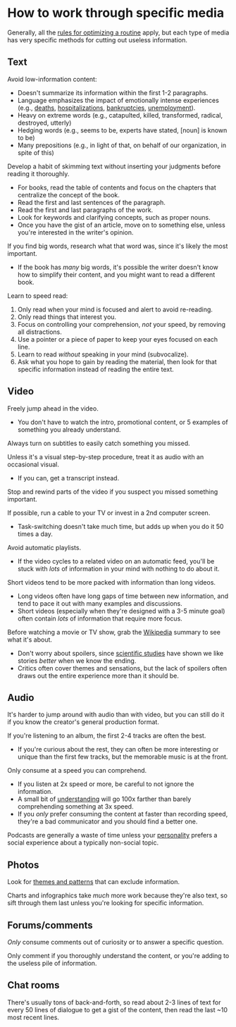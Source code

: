 
# How to work through specific media

Generally, all the [rules for optimizing a routine](success-4_routine.md) apply, but each type of media has very specific methods for cutting out useless information.

## Text

Avoid low-information content:

- Doesn't summarize its information within the first 1-2 paragraphs.
- Language emphasizes the impact of emotionally intense experiences (e.g., [deaths](hardship-death.md), [hospitalizations](body-firstaid.md), [bankruptcies](money-2_debt.md), [unemployment](hardship-unemployment.md)).
- Heavy on extreme words (e.g., catapulted, killed, transformed, radical, destroyed, utterly)
- Hedging words (e.g., seems to be, experts have stated, [noun] is known to be)
- Many prepositions (e.g., in light of that, on behalf of our organization, in spite of this)

Develop a habit of skimming text without inserting your judgments before reading it thoroughly.

- For books, read the table of contents and focus on the chapters that centralize the concept of the book.
- Read the first and last sentences of the paragraph.
- Read the first and last paragraphs of the work.
- Look for keywords and clarifying concepts, such as proper nouns.
- Once you have the gist of an article, move on to something else, unless you're interested in the writer's opinion.

If you find big words, research what that word was, since it's likely the most important.

- If the book has *many* big words, it's possible the writer doesn't know how to simplify their content, and you might want to read a different book.

Learn to speed read:

1. Only read when your mind is focused and alert to avoid re-reading.
2. Only read things that interest you.
3. Focus on controlling your comprehension, *not* your speed, by removing all distractions.
4. Use a pointer or a piece of paper to keep your eyes focused on each line.
5. Learn to read *without* speaking in your mind (subvocalize).
6. Ask what you hope to gain by reading the material, then look for that specific information instead of reading the entire text.

## Video

Freely jump ahead in the video.

- You don't have to watch the intro, promotional content, or 5 examples of something you already understand.

Always turn on subtitles to easily catch something you missed.

Unless it's a visual step-by-step procedure, treat it as audio with an occasional visual.

- If you can, get a transcript instead.

Stop and rewind parts of the video if you suspect you missed something important.

If possible, run a cable to your TV or invest in a 2nd computer screen.

- Task-switching doesn't take much time, but adds up when you do it 50 times a day.

Avoid automatic playlists.

- If the video cycles to a related video on an automatic feed, you'll be stuck with *lots* of information in your mind with nothing to do about it.

Short videos tend to be more packed with information than long videos.

- Long videos often have long gaps of time between new information, and tend to pace it out with many examples and discussions.
- Short videos (especially when they're designed with a 3-5 minute goal) often contain *lots* of information that require more focus.

Before watching a movie or TV show, grab the [Wikipedia](https://wikipedia.org) summary to see what it's about.

- Don't worry about spoilers, since [scientific studies](science.md) have shown we like stories *better* when we know the ending.
- Critics often cover themes and sensations, but the lack of spoilers often draws out the entire experience more than it should be.

## Audio

It's harder to jump around with audio than with video, but you can still do it if you know the creator's general production format.

If you're listening to an album, the first 2-4 tracks are often the best.

- If you're curious about the rest, they can often be more interesting or unique than the first few tracks, but the memorable music is at the front.

Only consume at a speed you can comprehend.

- If you listen at 2x speed or more, be careful to not ignore the information.
- A small bit of [understanding](understanding.md) will go 100x farther than barely comprehending something at 3x speed.
- If you *only* prefer consuming the content at faster than recording speed, they're a bad communicator and you should find a better one.

Podcasts are generally a waste of time unless your [personality](personality.md) prefers a social experience about a typically non-social topic.

## Photos

Look for [themes and patterns](symbols.md) that can exclude information.

Charts and infographics take *much* more work because they're also text, so sift through them last unless you're looking for specific information.

## Forums/comments

*Only* consume comments out of curiosity or to answer a specific question.

Only comment if you thoroughly understand the content, or you're adding to the useless pile of information.

## Chat rooms

There's usually tons of back-and-forth, so read about 2-3 lines of text for every 50 lines of dialogue to get a gist of the content, then read the last ~10 most recent lines.
